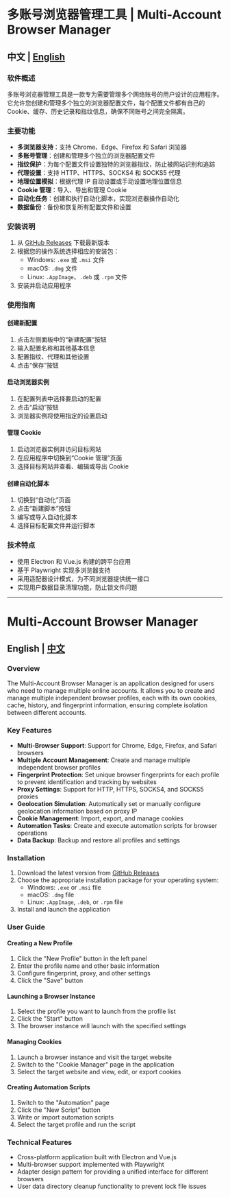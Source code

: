 # 多账号浏览器管理工具 | Multi-Account Browser Manager

## 中文 | [English](#multi-account-browser-manager)

### 软件概述

多账号浏览器管理工具是一款专为需要管理多个网络账号的用户设计的应用程序。它允许您创建和管理多个独立的浏览器配置文件，每个配置文件都有自己的 Cookie、缓存、历史记录和指纹信息，确保不同账号之间完全隔离。

### 主要功能

- **多浏览器支持**：支持 Chrome、Edge、Firefox 和 Safari 浏览器
- **多账号管理**：创建和管理多个独立的浏览器配置文件
- **指纹保护**：为每个配置文件设置独特的浏览器指纹，防止被网站识别和追踪
- **代理设置**：支持 HTTP、HTTPS、SOCKS4 和 SOCKS5 代理
- **地理位置模拟**：根据代理 IP 自动设置或手动设置地理位置信息
- **Cookie 管理**：导入、导出和管理 Cookie
- **自动化任务**：创建和执行自动化脚本，实现浏览器操作自动化
- **数据备份**：备份和恢复所有配置文件和设置

### 安装说明

1. 从 [GitHub Releases](https://github.com/gyuanlou/multi-account-browser/releases) 下载最新版本
2. 根据您的操作系统选择相应的安装包：
   - Windows: `.exe` 或 `.msi` 文件
   - macOS: `.dmg` 文件
   - Linux: `.AppImage`、`.deb` 或 `.rpm` 文件
3. 安装并启动应用程序

### 使用指南

#### 创建新配置

1. 点击左侧面板中的“新建配置”按钮
2. 输入配置名称和其他基本信息
3. 配置指纹、代理和其他设置
4. 点击“保存”按钮

#### 启动浏览器实例

1. 在配置列表中选择要启动的配置
2. 点击“启动”按钮
3. 浏览器实例将使用指定的设置启动

#### 管理 Cookie

1. 启动浏览器实例并访问目标网站
2. 在应用程序中切换到“Cookie 管理”页面
3. 选择目标网站并查看、编辑或导出 Cookie

#### 创建自动化脚本

1. 切换到“自动化”页面
2. 点击“新建脚本”按钮
3. 编写或导入自动化脚本
4. 选择目标配置文件并运行脚本

### 技术特点

- 使用 Electron 和 Vue.js 构建的跨平台应用
- 基于 Playwright 实现多浏览器支持
- 采用适配器设计模式，为不同浏览器提供统一接口
- 实现用户数据目录清理功能，防止锁文件问题

---

# Multi-Account Browser Manager

## English | [中文](#多账号浏览器管理工具--multi-account-browser-manager)

### Overview

The Multi-Account Browser Manager is an application designed for users who need to manage multiple online accounts. It allows you to create and manage multiple independent browser profiles, each with its own cookies, cache, history, and fingerprint information, ensuring complete isolation between different accounts.

### Key Features

- **Multi-Browser Support**: Support for Chrome, Edge, Firefox, and Safari browsers
- **Multiple Account Management**: Create and manage multiple independent browser profiles
- **Fingerprint Protection**: Set unique browser fingerprints for each profile to prevent identification and tracking by websites
- **Proxy Settings**: Support for HTTP, HTTPS, SOCKS4, and SOCKS5 proxies
- **Geolocation Simulation**: Automatically set or manually configure geolocation information based on proxy IP
- **Cookie Management**: Import, export, and manage cookies
- **Automation Tasks**: Create and execute automation scripts for browser operations
- **Data Backup**: Backup and restore all profiles and settings

### Installation

1. Download the latest version from [GitHub Releases](https://github.com/gyuanlou/multi-account-browser/releases)
2. Choose the appropriate installation package for your operating system:
   - Windows: `.exe` or `.msi` file
   - macOS: `.dmg` file
   - Linux: `.AppImage`, `.deb`, or `.rpm` file
3. Install and launch the application

### User Guide

#### Creating a New Profile

1. Click the "New Profile" button in the left panel
2. Enter the profile name and other basic information
3. Configure fingerprint, proxy, and other settings
4. Click the "Save" button

#### Launching a Browser Instance

1. Select the profile you want to launch from the profile list
2. Click the "Start" button
3. The browser instance will launch with the specified settings

#### Managing Cookies

1. Launch a browser instance and visit the target website
2. Switch to the "Cookie Manager" page in the application
3. Select the target website and view, edit, or export cookies

#### Creating Automation Scripts

1. Switch to the "Automation" page
2. Click the "New Script" button
3. Write or import automation scripts
4. Select the target profile and run the script

### Technical Features

- Cross-platform application built with Electron and Vue.js
- Multi-browser support implemented with Playwright
- Adapter design pattern for providing a unified interface for different browsers
- User data directory cleanup functionality to prevent lock file issues
